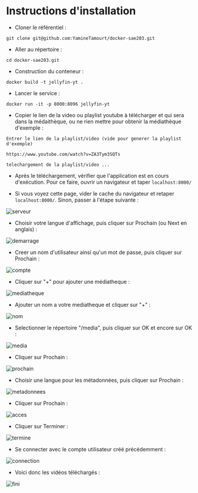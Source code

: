 # Instructions d'installation

- Cloner le référentiel :
```shell
git clone git@github.com:YamineTamourt/docker-sae203.git
```

- Aller au répertoire :
```shell
cd docker-sae203.git
```

- Construction du conteneur :
```
docker build -t jellyfin-yt .
```
- Lancer le service :
```
docker run -it -p 8000:8096 jellyfin-yt
```

- Copier le lien de la video ou playlist youtube à télécharger et qui sera dans la médaithèque, ou ne rien mettre pour obtenir la médiathèque d'exemple :

```
Entrer le lien de la playlist/video (vide pour generer la playlist d'exemple)

https://www.youtube.com/watch?v=ZA3Tym3SQTs

telechargement de la playlist/video ...
```
- Après le téléchargement, vérifier que l'application est en cours d'exécution. Pour ce faire, ouvrir un navigateur et taper ```localhost:8000/```

- Si vous voyez cette page, vider le cache du navigateur  et retaper ```localhost:8000/```. Sinon, passer à l'étape suivante :

![serveur](images/serveur.png)

- Choisir votre langue d'affichage, puis cliquer sur Prochain (ou Next en anglais) :

![demarrage](images/demarrage.png)

- Creer un nom d'utilisateur ainsi qu'un mot de passe, puis cliquer sur Prochain :

![compte](images/compte.png)

- Cliquer sur "+" pour ajouter une médiatheque :

![mediatheque](images/mediatheque.png)

- Ajouter un nom a votre mediatheque et cliquer sur "+" :

![nom](images/nom.png)

- Selectionner le répertoire "/media", puis cliquer sur OK et encore sur OK :

![media](images/media.png)

- Cliquer sur Prochain :

![prochain](images/prochain.png)

- Choisir une langue pour les métadonnées, puis cliquer sur Prochain : 

![metadonnees](images/metadonnees.png)

- Cliquer sur Prochain :

![acces](images/acces.png)

- Cliquer sur Terminer :

![termine](images/termine.png)

- Se connecter avec le compte utilisateur créé précédemment :

![connection](images/connection.png)

- Voici donc les vidéos téléchargés :

![fini](images/fini.png)
